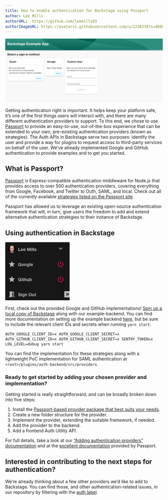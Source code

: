 ```yaml
---
title: How to enable authentication for Backstage using Passport
author: Lee Mills
authorURL:  https://github.com/leemills83
authorImageURL: https://avatars1.githubusercontent.com/u/1236238?s=460&v=4
---
```


![auth-landing-page](assets/20-06-30/auth-landing.png)

Getting authentication right is important. It helps keep your platform safe, it’s one of the first things users will interact with, and there are many different authentication providers to support. To this end, we chose to use [Passport](http://www.passportjs.org/) to provide an easy-to-use, out-of-the-box experience that can be extended to your own, pre-existing authentication providers (known as strategies). The Auth APIs in Backstage serve two purposes: identify the user and provide a way for plugins to request access to third-party services on behalf of the user. We’ve already implemented Google and GitHub authentication to provide examples and to get you started.

<!--truncate-->

## What is Passport?
[Passport](http://www.passportjs.org/) is Express-compatible authentication middleware for Node.js that provides access to over 500 authentication providers, covering everything from Google, Facebook, and Twitter to Outh, SAML, and local. Check out all of the currently available [strategies listed on the Passport site](http://www.passportjs.org/).

Passport has allowed us to leverage an existing open-source authentication framework that will, in turn, give users the freedom to add and extend alternative authentication strategies to their instance of Backstage.


## Using authentication in Backstage

![auth-landing-page](assets/20-06-30/auth-sidebar.png)

First, check out the provided Google and GitHub implementations! [Spin up a local copy of Backstage](https://backstage.io/blog/2020/04/30/how-to-quickly-set-up-backstage) along with our example-backend. You can find more documentation on setting up the example backend [here](https://github.com/spotify/backstage/tree/master/packages/backend), but be sure to include the relevant client IDs and secrets when running `yarn start`:

```
AUTH_GOOGLE_CLIENT_ID=x AUTH_GOOGLE_CLIENT_SECRET=x AUTH_GITHUB_CLIENT_ID=x AUTH_GITHUB_CLIENT_SECRET=x SENTRY_TOKEN=x LOG_LEVEL=debug yarn start
```

You can find the implementation for these strategies along with a lightweight PoC implementation for SAML authentication at `<root>/plugins/auth-backend/src/providers`.

### Ready to get started by adding your chosen provider and implementation?
Getting started is really straightforward, and can be broadly broken down into five steps:

1. Install the [Passport-based provider package that best suits your needs](http://www.passportjs.org/). 
2. Create a new folder structure for the provider.
3. Implement the provider, extending the suitable framework, if needed.
4. Add the provider to the backend.
5. Add a frontend Auth Utility API.

For full details, take a look at our [“Adding authentication providers” documentation](https://github.com/spotify/backstage/blob/master/docs/auth/add-auth-provider.md) and at the [excellent documentation](http://www.passportjs.org/docs/) provided by Passport.

## Interested in contributing to the next steps for authentication?
We’re already thinking about a few other providers we’d like to add to Backstage. You can find those, and other authentication-related issues, in our repository by filtering with the [auth label](https://github.com/spotify/backstage/issues?q=is%3Aissue+is%3Aopen+label%3Aauth).